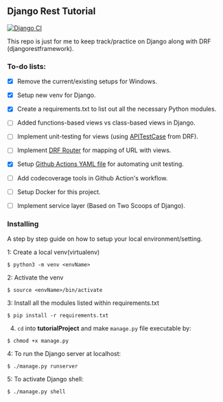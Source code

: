 ## Django Rest Tutorial
[![Django CI](https://github.com/VivaaindreanNg/django-rest-tutorial/actions/workflows/django-ci.yml/badge.svg)](https://github.com/VivaaindreanNg/django-rest-tutorial/actions/workflows/django-ci.yml)

This repo is just for me to keep track/practice on Django along with DRF (djangorestframework).

### To-do lists:

* [X] Remove the current/existing setups for Windows.

* [X] Setup new venv for Django.

* [X] Create a requirements.txt to list out all the necessary Python modules.

* [ ] Added functions-based views vs class-based views in Django.

* [ ] Implement unit-testing for views (using [APITestCase](https://www.django-rest-framework.org/api-guide/testing/#api-test-cases) from DRF).

* [ ] Implement [DRF Router](https://www.django-rest-framework.org/api-guide/routers/) for mapping of URL with views.

* [X] Setup [Github Actions YAML file](.github/workflows/github-actions-ci.yml) for automating unit testing.

* [ ] Add codecoverage tools in Github Action's workflow.

* [ ] Setup Docker for this project.

* [ ] Implement service layer (Based on Two Scoops of Django).


### Installing

A step by step guide on how to setup your local environment/setting.


1: Create a local venv(virtualenv)

```
$ python3 -m venv <envName>
```

2: Activate the venv

```
$ source <envName>/bin/activate
```

3: Install all the modules listed within requirements.txt

```
$ pip install -r requirements.txt
```

4. `cd` into **tutorialProject** and make `manage.py` file executable by:

```
$ chmod +x manage.py
```

4: To run the Django server at localhost:

```
$ ./manage.py runserver
```

5: To activate Django shell:

```
$ ./manage.py shell
```
